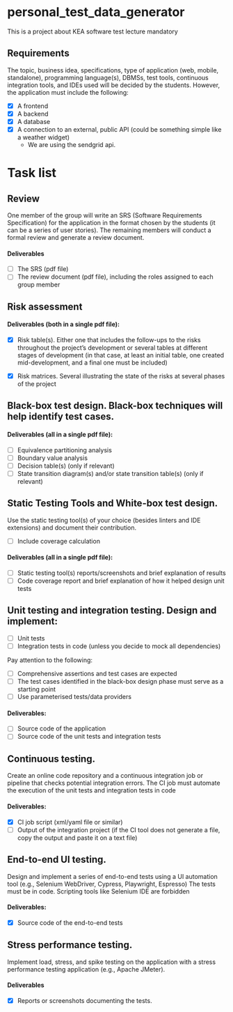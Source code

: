 # personal_test_data_generator
This is a project about KEA software test lecture mandatory


## Requirements
The topic, business idea, specifications, type of application (web, mobile, standalone), programming language(s), DBMSs, test tools, continuous integration tools, and IDEs used will be decided by the students. However, the application must include the following:

- [x] A frontend
- [x] A backend
- [x] A database	
- [x] A connection to an external, public API (could be something simple like a weather widget)
	- We are using the sendgrid api.

# Task list

## Review
One member of the group will write an SRS (Software Requirements Specification) for the application in the format chosen by the students (it can be a series of user stories).
The remaining members will conduct a formal review and generate a review document.

#### Deliverables
- [ ] The SRS (pdf file)
- [ ] The review document (pdf file), including the roles assigned to each group member

## Risk assessment
#### Deliverables (both in a single pdf file):

- [x] Risk table(s). Either one that includes the follow-ups to the risks throughout the project’s development or several tables at different stages of development (in that case, at least an initial table, one created mid-development, and a final one must be included)

- [x] Risk matrices. Several illustrating the state of the risks at several phases of the project

## Black-box test design. Black-box techniques will help identify test cases.
#### Deliverables (all in a single pdf file):

- [ ] Equivalence partitioning analysis
- [ ] Boundary value analysis
- [ ] Decision table(s) (only if relevant)
- [ ] State transition diagram(s) and/or state transition table(s) (only if relevant)

## Static Testing Tools and White-box test design. 
Use the static testing tool(s) of your choice (besides linters and IDE extensions) and document their contribution.
- [ ] Include coverage calculation

#### Deliverables (all in a single pdf file):
- [ ] Static testing tool(s) reports/screenshots and brief explanation of results
- [ ] Code coverage report and brief explanation of how it helped design unit tests

## Unit testing and integration testing. Design and implement:

- [ ] Unit tests        
- [ ] Integration tests in code (unless you decide to mock all dependencies)

Pay attention to the following:

- [ ] Comprehensive assertions and test cases are expected
- [ ] The test cases identified in the black-box design phase must serve as a starting point
- [ ] Use parameterised tests/data providers

#### Deliverables:
- [ ] Source code of the application
- [ ] Source code of the unit tests and integration tests

## Continuous testing. 
Create an online code repository and a continuous integration job or pipeline that checks potential integration errors.
The CI job must automate the execution of the unit tests and integration tests in code
#### Deliverables:

- [x] CI job script (xml/yaml file or similar)
- [ ] Output of the integration project (if the CI tool does not generate a file, copy the output and paste it on a text file)

## End-to-end UI testing. 
Design and implement a series of end-to-end tests using a UI automation tool (e.g., Selenium WebDriver, Cypress, Playwright, Espresso)
The tests must be in code. Scripting tools like Selenium IDE are forbidden
#### Deliverables:
- [x] Source code of the end-to-end tests

## Stress performance testing. 
Implement load, stress, and spike testing on the application with a stress performance testing application (e.g., Apache JMeter).
#### Deliverables
- [x] Reports or screenshots documenting the tests.
